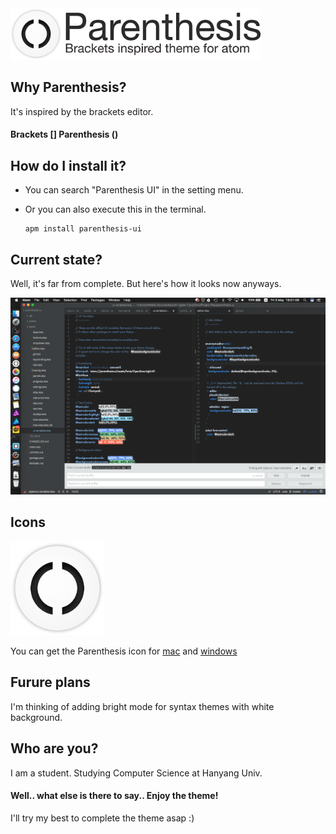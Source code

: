 <img src="https://github.com/k0626089/parenthesis-ui/raw/master/assets/images/title.png" width="400">

## Why Parenthesis?
It's inspired by the brackets editor.  
#### Brackets [] Parenthesis ()

## How do I install it?
- You can search "Parenthesis UI" in the setting menu.  
- Or you can also execute this in the terminal.  

      apm install parenthesis-ui

## Current state?
Well, it's far from complete.
But here's how it looks now anyways.  

<img src="https://github.com/k0626089/parenthesis-ui/raw/master/assets/images/ScreenShot.new.png" width="700">

## Icons
<img src="https://github.com/k0626089/parenthesis-ui/raw/master/assets/images/icon.png" width="150">

You can get the Parenthesis icon for [mac](https://github.com/k0626089/parenthesis-ui/raw/master/assets/icons/icon.icns) and [windows](https://github.com/k0626089/parenthesis-ui/raw/master/assets/icons/icon.ico)

## Furure plans
I'm thinking of adding bright mode for syntax themes with white background.

## Who are you?
I am a student. Studying Computer Science at Hanyang Univ.

#### Well.. what else is there to say.. Enjoy the theme!
I'll try my best to complete the theme asap :)
